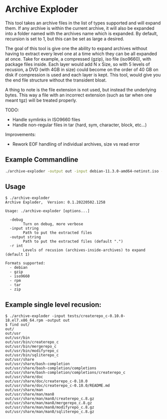 # Archive Exploder

This tool takes an archive files in the list of types supported and will expand
them.  If any archive is within the current archive, it will also be expanded
into a folder named with the archives name which is expanded.  By default,
recursion is set to 1, but this can be set as large a desired.

The goal of this tool is give one the ability to expand archives without having
to extract every level one at a time which they can be all expanded at once.
Take for example, a compressed (gzip), iso file (iso9660), with package files
inside.  Each layer would add N x Size, so with 5 levels of recusion, a DVD
(with 4GB in size) could become on the order of 40 GB on disk if compression is
used and each layer is kept.  This tool, would give you the end file structure
without the transident bloat.

A thing to note is the file extension is not used, but instead the underlying
bytes.  This way a file with an incorrect extension (such as tar when one meant
tgz) will be treated properly.

TODO:
- Handle symlinks in ISO9660 files
- Handle non-regular files in tar (hard, sym, character, block, etc...)

Improvements:
- Rework EOF handling of individual archives, size vs read error

## Example Commandline
```bash
./archive-exploder -output out -input debian-11.3.0-amd64-netinst.iso -r 3
```

## Usage
```
$ ./archive-exploder
Archive Exploder,  Version: 0.1.20220502.1258

Usage: ./archive-exploder [options...]

  -debug
        Turn on debug, more verbose
  -input string
        Path to put the extracted files
  -output string
        Path to put the extracted files (default ".")
  -r int
        Levels of recusion (archives-inside-archives) to expand (default 1)

Formats supported:
  - debian
  - gzip
  - iso9660
  - rpm
  - tar
  - zip
```

## Example single level recusion:

```
$ ./archive-exploder -input tests/createrepo_c-0.10.0-18.el7.x86_64.rpm -output out
$ find out/
out/
out/usr
out/usr/bin
out/usr/bin/createrepo_c
out/usr/bin/mergerepo_c
out/usr/bin/modifyrepo_c
out/usr/bin/sqliterepo_c
out/usr/share
out/usr/share/bash-completion
out/usr/share/bash-completion/completions
out/usr/share/bash-completion/completions/createrepo_c
out/usr/share/doc
out/usr/share/doc/createrepo_c-0.10.0
out/usr/share/doc/createrepo_c-0.10.0/README.md
out/usr/share/man
out/usr/share/man/man8
out/usr/share/man/man8/createrepo_c.8.gz
out/usr/share/man/man8/mergerepo_c.8.gz
out/usr/share/man/man8/modifyrepo_c.8.gz
out/usr/share/man/man8/sqliterepo_c.8.gz
```
